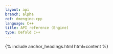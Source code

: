 ```yaml
---
layout: api
branch: alpha
ref: dmengine-cpp
language: C++
title: API reference (Engine)
type: Defold C++
---
```

{% include anchor_headings.html html=content %}